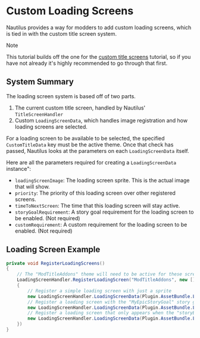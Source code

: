 # Custom Loading Screens

Nautilus provides a way for modders to add custom loading screens, which is tied in with the custom title screen system.
> [!NOTE]
> This tutorial builds off the one for the [custom title screens](title-addons.md) tutorial, so if you have not already it's highly recommended to go through that first.

## System Summary

The loading screen system is based off of two parts.
1. The current custom title screen, handled by Nautilus' `TitleScreenHandler`
2. Custom `LoadingScreenData`, which handles image registration and how loading screens are selected.

For a loading screen to be available to be selected, the specified `CustomTitleData` key must be the active theme. Once that check has passed, Nautilus looks at the parameters on each `LoadingScreenData` itself.

Here are all the parameters required for creating a `LoadingScreenData` instance":
- `loadingScreenImage`: The loading screen sprite. This is the actual image that will show.
- `priority`: The priority of this loading screen over other registered screens.
- `timeToNextScreen`: The time that this loading screen will stay active.
- `storyGoalRequirement`: A story goal requirement for the loading screen to be enabled. (Not required)
- `customRequirement`: A custom requirement for the loading screen to be enabled. (Not required)

## Loading Screen Example

```csharp
private void RegisterLoadingScreens()
{
    // The "ModTitleAddons" theme will need to be active for these screens to show up
    LoadingScreenHandler.RegisterLoadingScreen("ModTitleAddons", new []
    {
        // Register a simple loading screen with just a sprite
        new LoadingScreenHandler.LoadingScreenData(Plugin.AssetBundle.LoadAsset<Sprite>("LoadingSprite1")),
        // Register a loading screen with the "MyEpicStoryGoal" story goal requirement
        new LoadingScreenHandler.LoadingScreenData(Plugin.AssetBundle.LoadAsset<Sprite>("LoadingSprite2"), storyGoalRequirement: "MyEpicStoryGoal"),
        // Register a loading screen that only appears when the "storyBool" in the mod's save data is set to true
        new LoadingScreenHandler.LoadingScreenData(Plugin.AssetBundle.LoadAsset<Sprite>("LoadingSprite3"), customRequirement: () => Plugin.SaveData.storyBool),
    })
}
```